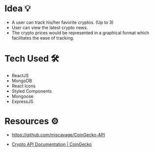 # Idea 💡
- A user can track his/her favorite cryptos. (Up to 3)
- User can view the latest crypto news.
- The crypto prices would be represented in a graphical format which facilitates the ease of tracking.


# Tech Used 🛠
- ReactJS
- MongoDB
- React Icons
- Styled Components
- Mongoose
- ExpressJS

# Resources ⚙️

- https://github.com/miscavage/CoinGecko-API

- [Crypto API Documentation | CoinGecko](https://www.coingecko.com/en/api/documentation)